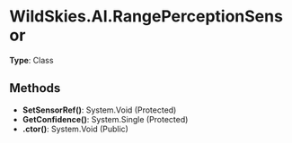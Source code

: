 ﻿# WildSkies.AI.RangePerceptionSensor

**Type**: Class

## Methods

- **SetSensorRef()**: System.Void (Protected)
- **GetConfidence()**: System.Single (Protected)
- **.ctor()**: System.Void (Public)


